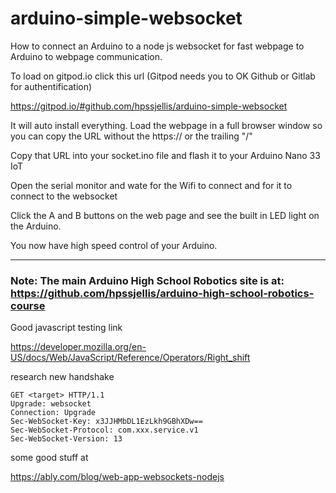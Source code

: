 # arduino-simple-websocket
How to connect an Arduino to a node js websocket for fast webpage to Arduino to webpage communication.



To load on gitpod.io click this url (Gitpod needs you to OK Github or Gitlab for authentification)

https://gitpod.io/#github.com/hpssjellis/arduino-simple-websocket

It will auto install everything.
Load the webpage in a full browser window so you can copy the URL without the https:// or the trailing "/"

Copy that URL into your socket.ino file and flash it to your Arduino Nano 33 IoT

Open the serial monitor and wate for the Wifi to connect and for it to connect to the websocket

Click the A and B buttons on the web page and see the built in LED light on the Arduino.

You now have high speed control of your Arduino.

------------------------------

### Note: The main Arduino High School Robotics site is at:  https://github.com/hpssjellis/arduino-high-school-robotics-course



Good javascript testing link

https://developer.mozilla.org/en-US/docs/Web/JavaScript/Reference/Operators/Right_shift



research new handshake

```
GET <target> HTTP/1.1
Upgrade: websocket
Connection: Upgrade
Sec-WebSocket-Key: x3JJHMbDL1EzLkh9GBhXDw==
Sec-WebSocket-Protocol: com.xxx.service.v1
Sec-WebSocket-Version: 13
```



some good stuff at

https://ably.com/blog/web-app-websockets-nodejs


